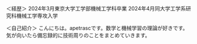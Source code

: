 ＜経歴＞
2024年3月東京大学工学部機械工学科卒業
2024年4月同大学工学系研究科機械工学専攻入学

＜自己紹介＞
こんにちは。apetrascです。数学と機械学習の理論が好きです。気が向いたら備忘録的に技術周りのことをまとめていきます。
